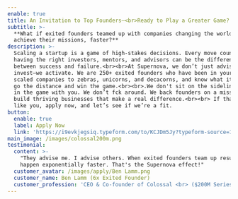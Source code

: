 ```yaml
---
enable: true
title: An Invitation to Top Founders—<br>Ready to Play a Greater Game?
subtitle: >-
  **What if exited founders teamed up with companies changing the world to
  achieve their missions, faster?**
description: >-
  Scaling a startup is a game of high-stakes decisions. Every move counts — and
  having the right investors, mentors, and advisors can be the difference
  between success and failure.<br><br>At Supernova, we don’t just advise or
  invest—we activate. We are 250+ exited founders who have been in your shoes,
  scaled companies to zebras, unicorns, and decacorns, and know what it takes to
  go the distance and win the game.<br><br>.We don't sit on the sidelines—we get
  in the game with you. We don’t fck around. We back founders on a mission to
  build thriving businesses that make a real difference.<br><br> If that sounds
  like you, apply now, and let’s see if we’re a fit. 
button:
  enable: true
  label: Apply Now
  link: 'https://i9evkjegsiq.typeform.com/to/KCJDm5Jy?typeform-source=1supernova.com'
main_image: /images/colossal200m.png
testimonial:
  content: >-
    "They advise me. I advise others. When exited founders team up results
    happen exponentially faster. That's the Supernova effect!"
  customer_avatar: /images/apply/Ben Lamm.png
  customer_name: Ben Lamm (6x Exited Founder)
  customer_profession: 'CEO & Co-founder of Colossal <br> ($200M Series C: $10B Valuation) '
---
```


